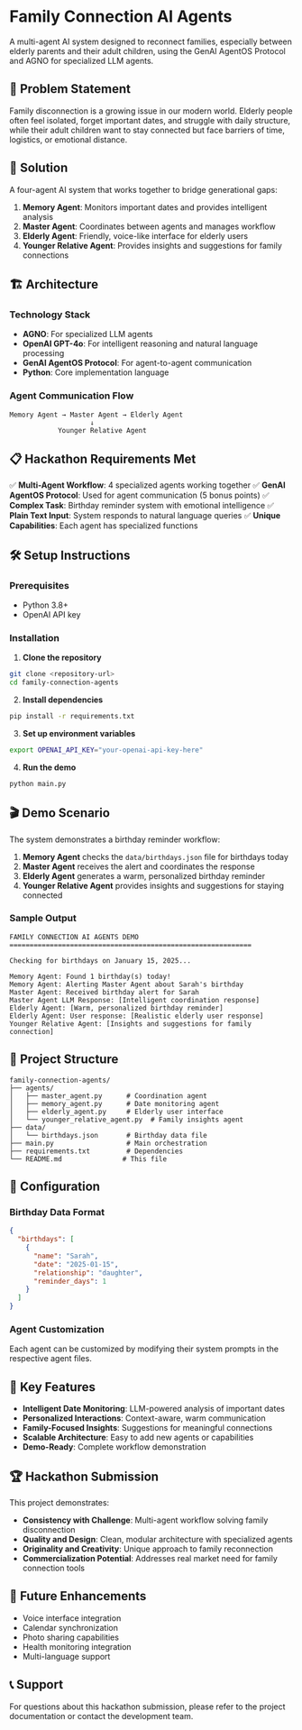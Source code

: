 # Family Connection AI Agents

A multi-agent AI system designed to reconnect families, especially between elderly parents and their adult children, using the GenAI AgentOS Protocol and AGNO for specialized LLM agents.

## 🎯 Problem Statement

Family disconnection is a growing issue in our modern world. Elderly people often feel isolated, forget important dates, and struggle with daily structure, while their adult children want to stay connected but face barriers of time, logistics, or emotional distance.

## 🚀 Solution

A four-agent AI system that works together to bridge generational gaps:

1. **Memory Agent**: Monitors important dates and provides intelligent analysis
2. **Master Agent**: Coordinates between agents and manages workflow
3. **Elderly Agent**: Friendly, voice-like interface for elderly users
4. **Younger Relative Agent**: Provides insights and suggestions for family connections

## 🏗️ Architecture

### Technology Stack
- **AGNO**: For specialized LLM agents
- **OpenAI GPT-4o**: For intelligent reasoning and natural language processing
- **GenAI AgentOS Protocol**: For agent-to-agent communication
- **Python**: Core implementation language

### Agent Communication Flow
```
Memory Agent → Master Agent → Elderly Agent
                    ↓
            Younger Relative Agent
```

## 📋 Hackathon Requirements Met

✅ **Multi-Agent Workflow**: 4 specialized agents working together
✅ **GenAI AgentOS Protocol**: Used for agent communication (5 bonus points)
✅ **Complex Task**: Birthday reminder system with emotional intelligence
✅ **Plain Text Input**: System responds to natural language queries
✅ **Unique Capabilities**: Each agent has specialized functions

## 🛠️ Setup Instructions

### Prerequisites
- Python 3.8+
- OpenAI API key

### Installation

1. **Clone the repository**
```bash
git clone <repository-url>
cd family-connection-agents
```

2. **Install dependencies**
```bash
pip install -r requirements.txt
```

3. **Set up environment variables**
```bash
export OPENAI_API_KEY="your-openai-api-key-here"
```

4. **Run the demo**
```bash
python main.py
```

## 🎬 Demo Scenario

The system demonstrates a birthday reminder workflow:

1. **Memory Agent** checks the `data/birthdays.json` file for birthdays today
2. **Master Agent** receives the alert and coordinates the response
3. **Elderly Agent** generates a warm, personalized birthday reminder
4. **Younger Relative Agent** provides insights and suggestions for staying connected

### Sample Output
```
FAMILY CONNECTION AI AGENTS DEMO
============================================================

Checking for birthdays on January 15, 2025...

Memory Agent: Found 1 birthday(s) today!
Memory Agent: Alerting Master Agent about Sarah's birthday
Master Agent: Received birthday alert for Sarah
Master Agent LLM Response: [Intelligent coordination response]
Elderly Agent: [Warm, personalized birthday reminder]
Elderly Agent: User response: [Realistic elderly user response]
Younger Relative Agent: [Insights and suggestions for family connection]
```

## 📁 Project Structure

```
family-connection-agents/
├── agents/
│   ├── master_agent.py      # Coordination agent
│   ├── memory_agent.py      # Date monitoring agent
│   ├── elderly_agent.py     # Elderly user interface
│   └── younger_relative_agent.py  # Family insights agent
├── data/
│   └── birthdays.json       # Birthday data file
├── main.py                  # Main orchestration
├── requirements.txt         # Dependencies
└── README.md               # This file
```

## 🔧 Configuration

### Birthday Data Format
```json
{
  "birthdays": [
    {
      "name": "Sarah",
      "date": "2025-01-15",
      "relationship": "daughter",
      "reminder_days": 1
    }
  ]
}
```

### Agent Customization
Each agent can be customized by modifying their system prompts in the respective agent files.

## 🎯 Key Features

- **Intelligent Date Monitoring**: LLM-powered analysis of important dates
- **Personalized Interactions**: Context-aware, warm communication
- **Family-Focused Insights**: Suggestions for meaningful connections
- **Scalable Architecture**: Easy to add new agents or capabilities
- **Demo-Ready**: Complete workflow demonstration

## 🏆 Hackathon Submission

This project demonstrates:
- **Consistency with Challenge**: Multi-agent workflow solving family disconnection
- **Quality and Design**: Clean, modular architecture with specialized agents
- **Originality and Creativity**: Unique approach to family reconnection
- **Commercialization Potential**: Addresses real market need for family connection tools

## 🚀 Future Enhancements

- Voice interface integration
- Calendar synchronization
- Photo sharing capabilities
- Health monitoring integration
- Multi-language support

## 📞 Support

For questions about this hackathon submission, please refer to the project documentation or contact the development team. 